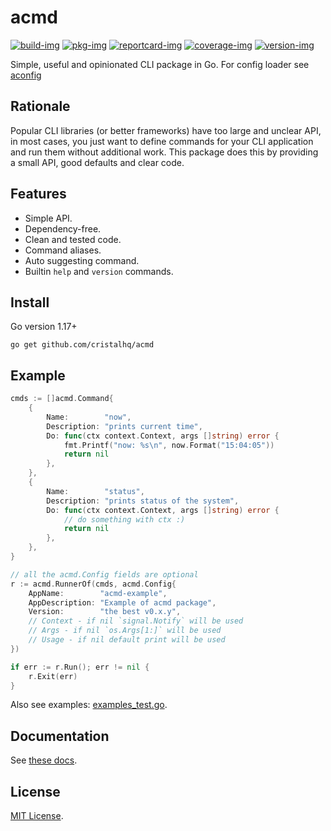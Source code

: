 # acmd

[![build-img]][build-url]
[![pkg-img]][pkg-url]
[![reportcard-img]][reportcard-url]
[![coverage-img]][coverage-url]
[![version-img]][version-url]

Simple, useful and opinionated CLI package in Go. For config loader see [aconfig](https://github.com/cristalhq/aconfig)

## Rationale

Popular CLI libraries (or better frameworks) have too large and unclear API, in most cases, you just want to define commands for your CLI application and run them without additional work. This package does this by providing a small API, good defaults and clear code.

## Features

* Simple API.
* Dependency-free.
* Clean and tested code.
* Command aliases.
* Auto suggesting command.
* Builtin `help` and `version` commands.

## Install

Go version 1.17+

```
go get github.com/cristalhq/acmd
```

## Example

```go
cmds := []acmd.Command{
	{
		Name:        "now",
		Description: "prints current time",
		Do: func(ctx context.Context, args []string) error {
			fmt.Printf("now: %s\n", now.Format("15:04:05"))
			return nil
		},
	},
	{
		Name:        "status",
		Description: "prints status of the system",
		Do: func(ctx context.Context, args []string) error {
			// do something with ctx :)
			return nil
		},
	},
}

// all the acmd.Config fields are optional
r := acmd.RunnerOf(cmds, acmd.Config{
	AppName:        "acmd-example",
	AppDescription: "Example of acmd package",
	Version:        "the best v0.x.y",
	// Context - if nil `signal.Notify` will be used
	// Args - if nil `os.Args[1:]` will be used
	// Usage - if nil default print will be used
})

if err := r.Run(); err != nil {
	r.Exit(err)
}
```

Also see examples: [examples_test.go](https://github.com/cristalhq/acmd/blob/main/example_test.go).

## Documentation

See [these docs][pkg-url].

## License

[MIT License](LICENSE).

[build-img]: https://github.com/cristalhq/acmd/workflows/build/badge.svg
[build-url]: https://github.com/cristalhq/acmd/actions
[pkg-img]: https://pkg.go.dev/badge/cristalhq/acmd
[pkg-url]: https://pkg.go.dev/github.com/cristalhq/acmd
[reportcard-img]: https://goreportcard.com/badge/cristalhq/acmd
[reportcard-url]: https://goreportcard.com/report/cristalhq/acmd
[coverage-img]: https://codecov.io/gh/cristalhq/acmd/branch/main/graph/badge.svg
[coverage-url]: https://codecov.io/gh/cristalhq/acmd
[version-img]: https://img.shields.io/github/v/release/cristalhq/acmd
[version-url]: https://github.com/cristalhq/acmd/releases
